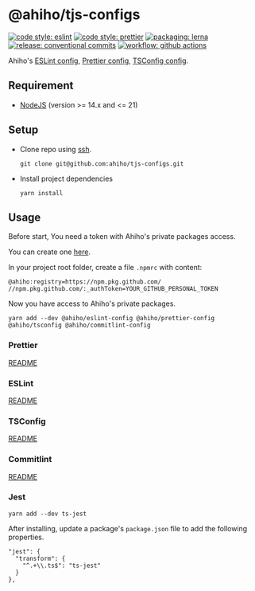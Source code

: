 # @ahiho/tjs-configs

[![code style: eslint](https://img.shields.io/badge/code_style-eslint-4b32c3.svg)](https://github.com/eslint/eslint)
[![code style: prettier](https://img.shields.io/badge/code_style-prettier-ff69b4.svg)](https://github.com/prettier/prettier)
[![packaging: lerna](https://img.shields.io/badge/packaging-lerna-cc00ff.svg)](https://lerna.js.org/)
[![release: conventional commits](https://img.shields.io/badge/release-conventional%20commits-f96672.svg)](https://conventionalcommits.org)
[![workflow: github actions](https://img.shields.io/badge/workflow-github%20actions-278cff.svg)](https://github.com/features/actions)

Ahiho's
[ESLint config](http://eslint.org/docs/user-guide/configuring#extending-configuration-files),
[Prettier config](https://prettier.io/docs/en/index.html),
[TSConfig config](https://www.typescriptlang.org/tsconfig).

## Requirement

- [NodeJS](https://nodejs.org) (version >= 14.x and <= 21)

## Setup

- Clone repo using [ssh](https://docs.github.com/en/github/authenticating-to-github/connecting-to-github-with-ssh).

  ```shell script
  git clone git@github.com:ahiho/tjs-configs.git
  ```

- Install project dependencies

  ```shell script
  yarn install
  ```

## Usage

Before start, You need a token with Ahiho's private packages access.

You can create one [here](https://github.com/settings/tokens/new?scopes=read:packages).

In your project root folder, create a file `.npmrc` with content:

```
@ahiho:registry=https://npm.pkg.github.com/
//npm.pkg.github.com/:_authToken=YOUR_GITHUB_PERSONAL_TOKEN
```

Now you have access to Ahiho's private packages.

```shell
yarn add --dev @ahiho/eslint-config @ahiho/prettier-config @ahiho/tsconfig @ahiho/commitlint-config
```

### Prettier

[README](./packages/prettier-config/README.md)

### ESLint

[README](./packages/eslint-config/README.md)

### TSConfig

[README](./packages/tsconfig/README.md)

### Commitlint

[README](./packages/commitlint-config/README.md)

### Jest

`yarn add --dev ts-jest`

After installing, update a package's `package.json` file to add the following properties.

```text
"jest": {
  "transform": {
    "^.+\\.ts$": "ts-jest"
  }
},
```
